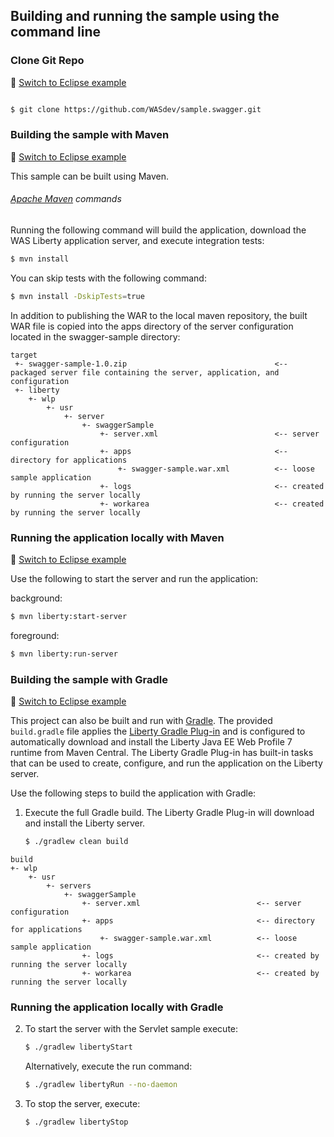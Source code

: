 ## Building and running the sample using the command line

### Clone Git Repo
:pushpin: [Switch to Eclipse example](/docs/Using-WDT.md/#clone-git-repo)

```bash

$ git clone https://github.com/WASdev/sample.swagger.git

```

### Building the sample with Maven
:pushpin: [Switch to Eclipse example](/docs/Using-WDT.md/#building-the-sample-in-eclipse)

This sample can be built using Maven.

###### [Apache Maven](http://maven.apache.org/) commands

Running the following command will build the application, download the WAS Liberty application server, and execute integration tests:

```bash
$ mvn install
```

You can skip tests with the following command:

```bash
$ mvn install -DskipTests=true
```

In addition to publishing the WAR to the local maven repository, the built WAR file is copied into the apps directory of the server configuration located in the swagger-sample directory:

```text
target
 +- swagger-sample-1.0.zip                                 <-- packaged server file containing the server, application, and configuration
 +- liberty
    +- wlp
        +- usr
            +- server
                +- swaggerSample
                    +- server.xml                          <-- server configuration
                    +- apps                                <-- directory for applications
                        +- swagger-sample.war.xml          <-- loose sample application
                    +- logs                                <-- created by running the server locally
                    +- workarea                            <-- created by running the server locally
```

### Running the application locally with Maven
:pushpin: [Switch to Eclipse example](/docs/Using-WDT.md/#running-the-application-locally)

Use the following to start the server and run the application:

background:

```bash
$ mvn liberty:start-server
```

foreground:

```bash
$ mvn liberty:run-server
```

### Building the sample with Gradle
:pushpin: [Switch to Eclipse example](/docs/Using-WDT.md/#building-with-gradle)

This project can also be built and run with [Gradle]. The provided `build.gradle` file applies the [Liberty Gradle Plug-in] and is configured to automatically download and install the Liberty Java EE Web Profile 7 runtime from Maven Central. The Liberty Gradle Plug-in has built-in tasks that can be used to create, configure, and run the application on the Liberty server.

Use the following steps to build the application with Gradle:

1. Execute the full Gradle build. The Liberty Gradle Plug-in will download and install the Liberty server.
    ```bash
    $ ./gradlew clean build
    ```
```text
build
+- wlp
    +- usr
        +- servers
            +- swaggerSample
                +- server.xml                          <-- server configuration
                +- apps                                <-- directory for applications
                    +- swagger-sample.war.xml          <-- loose sample application
                +- logs                                <-- created by running the server locally
                +- workarea                            <-- created by running the server locally
```
### Running the application locally with Gradle

2. To start the server with the Servlet sample execute:
    ```bash
    $ ./gradlew libertyStart
    ```

    Alternatively, execute the run command:
    ```bash
    $ ./gradlew libertyRun --no-daemon
    ```
3. To stop the server, execute:
    ```bash
    $ ./gradlew libertyStop
    ```  

[Liberty Gradle Plug-in]: https://github.com/WASdev/ci.gradle
[Gradle]: https://gradle.org
